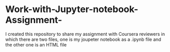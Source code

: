 # Work-with-Jupyter-notebook-Assignment-
I created this repository to share my assignment with Coursera reviewers
in which there are two files, one is my joupeter notebook as a .ipynb file
and the other one is an HTML file
